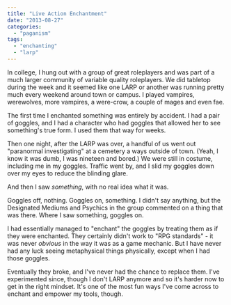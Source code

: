 ```yaml
---
title: "Live Action Enchantment"
date: "2013-08-27"
categories: 
  - "paganism"
tags: 
  - "enchanting"
  - "larp"
---
```


In college, I hung out with a group of great roleplayers and was part of a much larger community of variable quality roleplayers. We did tabletop during the week and it seemed like one LARP or another was running pretty much every weekend around town or campus. I played vampires, werewolves, more vampires, a were-crow, a couple of mages and even fae.

The first time I enchanted something was entirely by accident. I had a pair of goggles, and I had a character who had goggles that allowed her to see something's true form. I used them that way for weeks.

Then one night, after the LARP was over, a handful of us went out "paranormal investigating" at a cemetery a ways outside of town. (Yeah, I know it was dumb, I was nineteen and bored.) We were still in costume, including me in my goggles. Traffic went by, and I slid my goggles down over my eyes to reduce the blinding glare.

And then I saw _something_, with no real idea what it was.

Goggles off, nothing. Goggles on, something. I didn't say anything, but the Designated Mediums and Psychics in the group commented on a thing that was there. Where I saw something, goggles on.

I had essentially managed to "enchant" the goggles by treating them as if they were enchanted. They certainly didn't work to "RPG standards" - it was never _obvious_ in the way it was as a game mechanic. But I have never had any luck seeing metaphysical things physically, except when I had those goggles.

Eventually they broke, and I've never had the chance to replace them. I've experimented since, though I don't LARP anymore and so it's harder now to get in the right mindset. It's one of the most fun ways I've come across to enchant and empower my tools, though.
